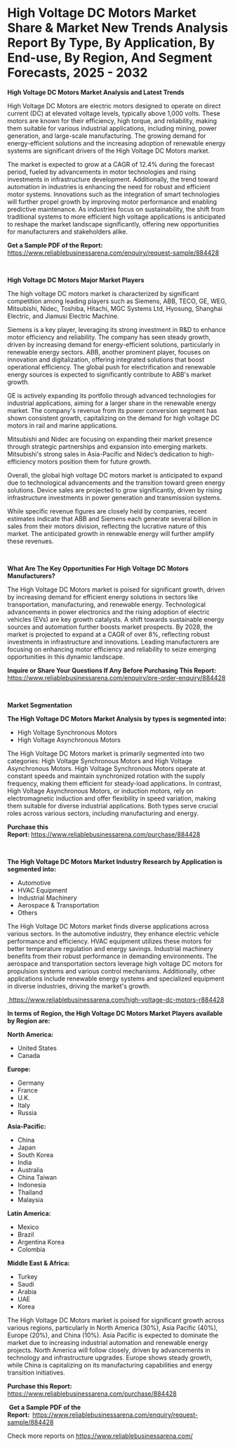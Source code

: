 <p><h1>High Voltage DC Motors Market Share & Market New Trends Analysis Report By Type, By Application, By End-use, By Region, And Segment Forecasts, 2025 - 2032</h1></p><p><strong>High Voltage DC Motors Market Analysis and Latest Trends</strong></p>
<p><p>High Voltage DC Motors are electric motors designed to operate on direct current (DC) at elevated voltage levels, typically above 1,000 volts. These motors are known for their efficiency, high torque, and reliability, making them suitable for various industrial applications, including mining, power generation, and large-scale manufacturing. The growing demand for energy-efficient solutions and the increasing adoption of renewable energy systems are significant drivers of the High Voltage DC Motors market.</p><p>The market is expected to grow at a CAGR of 12.4% during the forecast period, fueled by advancements in motor technologies and rising investments in infrastructure development. Additionally, the trend toward automation in industries is enhancing the need for robust and efficient motor systems. Innovations such as the integration of smart technologies will further propel growth by improving motor performance and enabling predictive maintenance. As industries focus on sustainability, the shift from traditional systems to more efficient high voltage applications is anticipated to reshape the market landscape significantly, offering new opportunities for manufacturers and stakeholders alike.</p></p>
<p><strong>Get a Sample PDF of the Report:&nbsp;</strong> <a href="https://www.reliablebusinessarena.com/enquiry/request-sample/884428?utm_campaign=2928&utm_medium=2&utm_source=Github&utm_content=ia&utm_term=08042025&utm_id=high-voltage-dc-motors">https://www.reliablebusinessarena.com/enquiry/request-sample/884428</a></p>
<p>&nbsp;</p>
<p><strong>High Voltage DC Motors Major Market Players</strong></p>
<p><p>The high voltage DC motors market is characterized by significant competition among leading players such as Siemens, ABB, TECO, GE, WEG, Mitsubishi, Nidec, Toshiba, Hitachi, MGC Systems Ltd, Hyosung, Shanghai Electric, and Jiamusi Electric Machine. </p><p>Siemens is a key player, leveraging its strong investment in R&D to enhance motor efficiency and reliability. The company has seen steady growth, driven by increasing demand for energy-efficient solutions, particularly in renewable energy sectors. ABB, another prominent player, focuses on innovation and digitalization, offering integrated solutions that boost operational efficiency. The global push for electrification and renewable energy sources is expected to significantly contribute to ABB's market growth.</p><p>GE is actively expanding its portfolio through advanced technologies for industrial applications, aiming for a larger share in the renewable energy market. The company's revenue from its power conversion segment has shown consistent growth, capitalizing on the demand for high voltage DC motors in rail and marine applications. </p><p>Mitsubishi and Nidec are focusing on expanding their market presence through strategic partnerships and expansion into emerging markets. Mitsubishi's strong sales in Asia-Pacific and Nidec’s dedication to high-efficiency motors position them for future growth.</p><p>Overall, the global high voltage DC motors market is anticipated to expand due to technological advancements and the transition toward green energy solutions. Device sales are projected to grow significantly, driven by rising infrastructure investments in power generation and transmission systems.</p><p>While specific revenue figures are closely held by companies, recent estimates indicate that ABB and Siemens each generate several billion in sales from their motors division, reflecting the lucrative nature of this market. The anticipated growth in renewable energy will further amplify these revenues.</p></p>
<p>&nbsp;</p>
<p><strong>What Are The Key Opportunities For High Voltage DC Motors Manufacturers?</strong></p>
<p><p>The High Voltage DC Motors market is poised for significant growth, driven by increasing demand for efficient energy solutions in sectors like transportation, manufacturing, and renewable energy. Technological advancements in power electronics and the rising adoption of electric vehicles (EVs) are key growth catalysts. A shift towards sustainable energy sources and automation further boosts market prospects. By 2028, the market is projected to expand at a CAGR of over 8%, reflecting robust investments in infrastructure and innovations. Leading manufacturers are focusing on enhancing motor efficiency and reliability to seize emerging opportunities in this dynamic landscape.</p></p>
<p><strong>Inquire or Share Your Questions If Any Before Purchasing This Report:</strong> <a href="https://www.reliablebusinessarena.com/enquiry/pre-order-enquiry/884428?utm_campaign=2928&utm_medium=2&utm_source=Github&utm_content=ia&utm_term=08042025&utm_id=high-voltage-dc-motors">https://www.reliablebusinessarena.com/enquiry/pre-order-enquiry/884428</a></p>
<p>&nbsp;</p>
<p><strong>Market Segmentation</strong></p>
<p><strong>The High Voltage DC Motors Market Analysis by types is segmented into:</strong></p>
<p><ul><li>High Voltage Synchronous Motors</li><li>High Voltage Asynchronous Motors</li></ul></p>
<p><p>The High Voltage DC Motors market is primarily segmented into two categories: High Voltage Synchronous Motors and High Voltage Asynchronous Motors. High Voltage Synchronous Motors operate at constant speeds and maintain synchronized rotation with the supply frequency, making them efficient for steady-load applications. In contrast, High Voltage Asynchronous Motors, or induction motors, rely on electromagnetic induction and offer flexibility in speed variation, making them suitable for diverse industrial applications. Both types serve crucial roles across various sectors, including manufacturing and energy.</p></p>
<p><strong>Purchase this Report:&nbsp;</strong><a href="https://www.reliablebusinessarena.com/purchase/884428?utm_campaign=2928&utm_medium=2&utm_source=Github&utm_content=ia&utm_term=08042025&utm_id=high-voltage-dc-motors">https://www.reliablebusinessarena.com/purchase/884428</a></p>
<p>&nbsp;</p>
<p><strong>The High Voltage DC Motors Market Industry Research by Application is segmented into:</strong></p>
<p><ul><li>Automotive</li><li>HVAC Equipment</li><li>Industrial Machinery</li><li>Aerospace & Transportation</li><li>Others</li></ul></p>
<p><p>The High Voltage DC Motors market finds diverse applications across various sectors. In the automotive industry, they enhance electric vehicle performance and efficiency. HVAC equipment utilizes these motors for better temperature regulation and energy savings. Industrial machinery benefits from their robust performance in demanding environments. The aerospace and transportation sectors leverage high voltage DC motors for propulsion systems and various control mechanisms. Additionally, other applications include renewable energy systems and specialized equipment in diverse industries, driving the market's growth.</p></p>
<p><a href="https://www.reliablebusinessarena.com/high-voltage-dc-motors-r884428?utm_campaign=2928&utm_medium=2&utm_source=Github&utm_content=ia&utm_term=08042025&utm_id=high-voltage-dc-motors">&nbsp;https://www.reliablebusinessarena.com/high-voltage-dc-motors-r884428</a></p>
<p><strong>In terms of Region, the High Voltage DC Motors Market Players available by Region are:</strong></p>
<p>
    <p> <strong> North America: </strong>
        <ul>
            <li>United States</li>
            <li>Canada</li>
        </ul>
        </p> 
    <p> <strong> Europe: </strong>
        <ul>
            <li>Germany</li>
            <li>France</li>
            <li>U.K.</li>
            <li>Italy</li>
            <li>Russia</li>
        </ul>
        </p> 
    <p> <strong> Asia-Pacific: </strong>
        <ul>
            <li>China</li>
            <li>Japan</li>
            <li>South Korea</li>
            <li>India</li>
            <li>Australia</li>
            <li>China Taiwan</li>
            <li>Indonesia</li>
            <li>Thailand</li>
            <li>Malaysia</li>
        </ul>
        </p> 
    <p> <strong> Latin America: </strong>
        <ul>
            <li>Mexico</li>
            <li>Brazil</li>
            <li>Argentina Korea</li>
            <li>Colombia</li>
        </ul>
        </p> 
    <p> <strong> Middle East & Africa: </strong>
        <ul>
            <li>Turkey</li>
            <li>Saudi</li>
            <li>Arabia</li>
            <li>UAE</li>
            <li>Korea</li>
        </ul>
    </p>
    </p>
<p><p>The High Voltage DC Motors market is poised for significant growth across various regions, particularly in North America (30%), Asia Pacific (40%), Europe (20%), and China (10%). Asia Pacific is expected to dominate the market due to increasing industrial automation and renewable energy projects. North America will follow closely, driven by advancements in technology and infrastructure upgrades. Europe shows steady growth, while China is capitalizing on its manufacturing capabilities and energy transition initiatives.</p></p>
<p><strong>Purchase this Report: </strong><a href="https://www.reliablebusinessarena.com/purchase/884428?utm_campaign=2928&utm_medium=2&utm_source=Github&utm_content=ia&utm_term=08042025&utm_id=high-voltage-dc-motors">https://www.reliablebusinessarena.com/purchase/884428</a></p>
<p>&nbsp;<strong>Get a Sample PDF of the Report:&nbsp;&nbsp;</strong><a href="https://www.reliablebusinessarena.com/enquiry/request-sample/884428?utm_campaign=2928&utm_medium=2&utm_source=Github&utm_content=ia&utm_term=08042025&utm_id=high-voltage-dc-motors">https://www.reliablebusinessarena.com/enquiry/request-sample/884428</a></p>
<p><strong></strong></p>
<p>Check more reports on <a href="https://www.reliablebusinessarena.com/?utm_campaign=2928&utm_medium=2&utm_source=Github&utm_content=ia&utm_term=08042025&utm_id=high-voltage-dc-motors">https://www.reliablebusinessarena.com/</a></p>
